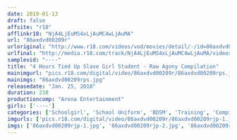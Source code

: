 ```yaml
---
date: 2019-01-13
draft: false
affsite: "r18"
afflinkr18: "NjA4LjEuMS4xLjAuMC4wLjAuMA"
url: "86axdvd00209r"
urloriginal: "http://www.r18.com/videos/vod/movies/detail/-/id=86axdvd00209r"
urlfinal: "http://media.r18.com/track/NjA4LjEuMS4xLjAuMC4wLjAuMA/videos/vod/movies/detail/-/id=86axdvd00209r"
samplevid: "----"
title: "4 Hours Tied Up Slave Girl Student - Raw Agony Compilation"
mainimgurl: "pics.r18.com/digital/video/86axdvd00209r/86axdvd00209rps.jpg"
mainimgs: "86axdvd00209rps.jpg"
releasedate: "Jan. 25, 2018"
duration: 238
productioncomp: "Arena Entertainment"
girls: ['----']
categories: ['Schoolgirl', 'School Uniform', 'BDSM', 'Training', 'Compilation', 'Over 4 Hours']
imgurls: ['pics.r18.com/digital/video/86axdvd00209r/86axdvd00209rjp-1.jpg', 'pics.r18.com/digital/video/86axdvd00209r/86axdvd00209rjp-2.jpg', 'pics.r18.com/digital/video/86axdvd00209r/86axdvd00209rjp-3.jpg', 'pics.r18.com/digital/video/86axdvd00209r/86axdvd00209rjp-4.jpg', 'pics.r18.com/digital/video/86axdvd00209r/86axdvd00209rjp-5.jpg', 'pics.r18.com/digital/video/86axdvd00209r/86axdvd00209rjp-6.jpg', 'pics.r18.com/digital/video/86axdvd00209r/86axdvd00209rjp-7.jpg', 'pics.r18.com/digital/video/86axdvd00209r/86axdvd00209rjp-8.jpg', 'pics.r18.com/digital/video/86axdvd00209r/86axdvd00209rjp-9.jpg', 'pics.r18.com/digital/video/86axdvd00209r/86axdvd00209rjp-10.jpg', 'pics.r18.com/digital/video/86axdvd00209r/86axdvd00209rjp-11.jpg', 'pics.r18.com/digital/video/86axdvd00209r/86axdvd00209rjp-12.jpg', 'pics.r18.com/digital/video/86axdvd00209r/86axdvd00209rjp-13.jpg', 'pics.r18.com/digital/video/86axdvd00209r/86axdvd00209rjp-14.jpg', 'pics.r18.com/digital/video/86axdvd00209r/86axdvd00209rjp-15.jpg', 'pics.r18.com/digital/video/86axdvd00209r/86axdvd00209rjp-16.jpg', 'pics.r18.com/digital/video/86axdvd00209r/86axdvd00209rjp-17.jpg', 'pics.r18.com/digital/video/86axdvd00209r/86axdvd00209rjp-18.jpg', 'pics.r18.com/digital/video/86axdvd00209r/86axdvd00209rjp-19.jpg', 'pics.r18.com/digital/video/86axdvd00209r/86axdvd00209rjp-20.jpg']
imgs: ['86axdvd00209rjp-1.jpg', '86axdvd00209rjp-2.jpg', '86axdvd00209rjp-3.jpg', '86axdvd00209rjp-4.jpg', '86axdvd00209rjp-5.jpg', '86axdvd00209rjp-6.jpg', '86axdvd00209rjp-7.jpg', '86axdvd00209rjp-8.jpg', '86axdvd00209rjp-9.jpg', '86axdvd00209rjp-10.jpg', '86axdvd00209rjp-11.jpg', '86axdvd00209rjp-12.jpg', '86axdvd00209rjp-13.jpg', '86axdvd00209rjp-14.jpg', '86axdvd00209rjp-15.jpg', '86axdvd00209rjp-16.jpg', '86axdvd00209rjp-17.jpg', '86axdvd00209rjp-18.jpg', '86axdvd00209rjp-19.jpg', '86axdvd00209rjp-20.jpg']
---
```

